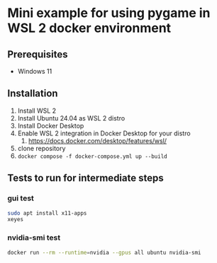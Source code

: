 # Mini example for using pygame in WSL 2 docker environment

## Prerequisites

- Windows 11

## Installation

1. Install WSL 2
2. Install Ubuntu 24.04 as WSL 2 distro
3. Install Docker Desktop
4. Enable WSL 2 integration in Docker Desktop for your distro
   1. https://docs.docker.com/desktop/features/wsl/
5. clone repository
6. `docker compose -f docker-compose.yml up --build`

## Tests to run for intermediate steps

### gui test

```bash
sudo apt install x11-apps
xeyes
```

### nvidia-smi test

```bash
docker run --rm --runtime=nvidia --gpus all ubuntu nvidia-smi
```
